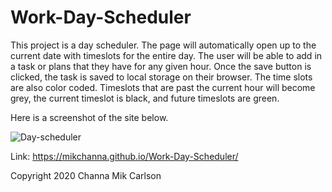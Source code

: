 # Work-Day-Scheduler

This project is a day scheduler. The page will automatically open up to the current date with timeslots for the entire day. The user will be able to add in a task or plans that they have for any given hour. Once the save button is clicked, the task is saved to local storage on their browser. The time slots are also color coded. Timeslots that are past the current hour will become grey, the current timeslot is black, and future timeslots are green.

Here is a screenshot of the site below.

![Day-scheduler](https://user-images.githubusercontent.com/61893686/85935000-3e2fc500-b8b9-11ea-8af5-b8eff960951a.png)



Link: https://mikchanna.github.io/Work-Day-Scheduler/



Copyright 2020 Channa Mik Carlson
